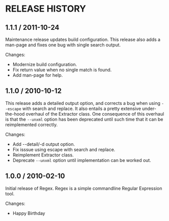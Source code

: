 # RELEASE HISTORY

## 1.1.1 / 2011-10-24

Maintenance release updates build configuration. This release
also adds a man-page and fixes one bug with single search output.

Changes:

* Modernize build configuration.
* Fix return value when no single match is found.
* Add man-page for help.


## 1.1.0 / 2010-10-12

This release adds a detailed output option, and corrects
a bug when using `--escape` with search and replace. It also
entails a pretty extensive under-the-hood overhaul of the
Extractor class. One consequence of this overhaul is that the
`--unxml` option has been deprecated until such time that it can
be reimplemented correctly.

Changes:

* Add --detail/-d output option.
* Fix isssue using escape with search and replace.
* Reimplement Extractor class.
* Deprecate `--unxml` option until implementation can be worked out.


## 1.0.0 / 2010-02-10

Initial release of Regex. Regex is a simple
commandline Regular Expression tool.

Changes:

* Happy Birthday

